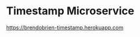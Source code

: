 # Timestamp Microservice

<a href="https://brendobrien-timestamp.herokuapp.com">https://brendobrien-timestamp.herokuapp.com</a>
